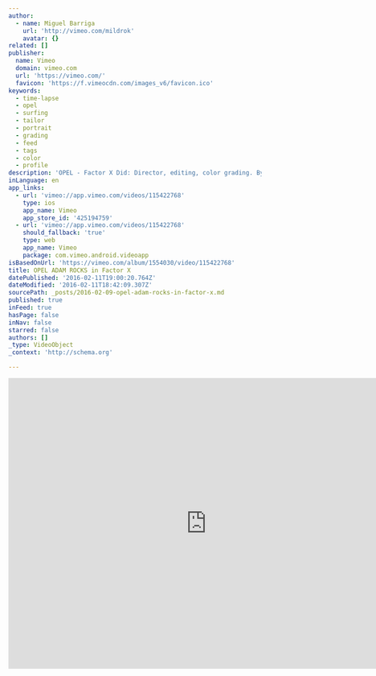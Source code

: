 ```yaml
---
author:
  - name: Miguel Barriga
    url: 'http://vimeo.com/mildrok'
    avatar: {}
related: []
publisher:
  name: Vimeo
  domain: vimeo.com
  url: 'https://vimeo.com/'
  favicon: 'https://f.vimeocdn.com/images_v6/favicon.ico'
keywords:
  - time-lapse
  - opel
  - surfing
  - tailor
  - portrait
  - grading
  - feed
  - tags
  - color
  - profile
description: 'OPEL - Factor X Did: Director, editing, color grading. By: bloomgraphics.tv/'
inLanguage: en
app_links:
  - url: 'vimeo://app.vimeo.com/videos/115422768'
    type: ios
    app_name: Vimeo
    app_store_id: '425194759'
  - url: 'vimeo://app.vimeo.com/videos/115422768'
    should_fallback: 'true'
    type: web
    app_name: Vimeo
    package: com.vimeo.android.videoapp
isBasedOnUrl: 'https://vimeo.com/album/1554030/video/115422768'
title: OPEL ADAM ROCKS in Factor X
datePublished: '2016-02-11T19:00:20.764Z'
dateModified: '2016-02-11T18:42:09.307Z'
sourcePath: _posts/2016-02-09-opel-adam-rocks-in-factor-x.md
published: true
inFeed: true
hasPage: false
inNav: false
starred: false
authors: []
_type: VideoObject
_context: 'http://schema.org'

---
```

<iframe src="https://cdn.embedly.com/widgets/media.html?src=https%3A%2F%2Fplayer.vimeo.com%2Fvideo%2F115422768&amp;url=https%3A%2F%2Fvimeo.com%2F115422768&amp;image=http%3A%2F%2Fi.vimeocdn.com%2Fvideo%2F501442787_640.jpg&amp;key=b7d04c9b404c499eba89ee7072e1c4f7&amp;type=text%2Fhtml&amp;schema=vimeo" width="788" height="578" scrolling="no" frameborder="0" allowfullscreen="allowfullscreen" style=""></iframe>